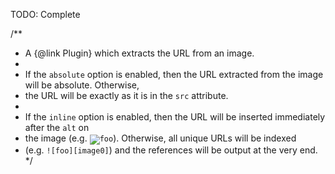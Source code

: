 TODO: Complete

/**
 * A {@link Plugin} which extracts the URL from an image.
 *
 * If the <code>absolute</code> option is enabled, then the URL extracted from the image will be absolute. Otherwise,
 * the URL will be exactly as it is in the <code>src</code> attribute.
 *
 * If the <code>inline</code> option is enabled, then the URL will be inserted immediately after the <code>alt</code> on
 * the image (e.g. <code>![foo](/bar.png)</code>). Otherwise, all unique URLs will be indexed
 * (e.g. <code>![foo][image0]</code>) and the references will be output at the very end.
 */

